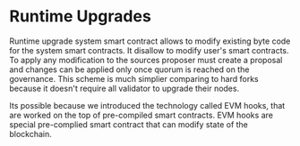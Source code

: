 # Runtime Upgrades

Runtime upgrade system smart contract allows to modify existing byte code for the system smart contracts. It disallow to modify user's smart contracts. To apply any modification to the sources proposer must create a proposal and changes can be applied only once quorum is reached on the governance. This scheme is much simplier comparing to hard forks because it doesn't require all validator to upgrade their nodes.

Its possible because we introduced the technology called EVM hooks, that are worked on the top of pre-compiled smart contracts. EVM hooks are special pre-complied smart contract that can modify state of the blockchain.
